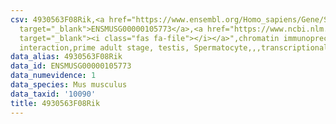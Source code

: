 ```yaml
---
csv: 4930563F08Rik,<a href="https://www.ensembl.org/Homo_sapiens/Gene/Summary?db=core;g=ENSMUSG00000105773"
  target="_blank">ENSMUSG00000105773</a>,<a href="https://www.ncbi.nlm.nih.gov/pubmed/25450459"
  target="_blank"><i class="fas fa-file"></i></a>",chromatin immunoprecipitation assay,direct
  interaction,prime adult stage, testis, Spermatocyte,,,transcriptional regulation,
data_alias: 4930563F08Rik
data_id: ENSMUSG00000105773
data_numevidence: 1
data_species: Mus musculus
data_taxid: '10090'
title: 4930563F08Rik
---
```

